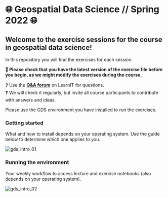 # :globe_with_meridians: Geospatial Data Science // Spring 2022 :globe_with_meridians:

## Welcome to the exercise sessions for the course in geospatial data science!

In this repository you will find the exercises for each session.

**:star2: Please check that you have the latest version of the exercise file before you begin, as we might modify the exercises during the course.**

:question: Use the **[Q&A forum](https://learnit.itu.dk/mod/forum/view.php?id=152405)** on LearnIT for questions.  
:question: We will check it regularly, but invite all course participants to contribute with answers and ideas.

Please use the GDS environment you have installed to run the exercises.

### Getting started
What and how to install depends on your operating system. Use the guide below to determine which one applies to you.

![gds_intro_01](https://user-images.githubusercontent.com/73348979/152125309-b2184bf2-c01b-4b81-a3fe-3f7fc9424ed8.png)

### Running the environment
Your weekly workflow to access lecture and exercise notebooks (also depends on your operating system).

![gds_intro_02](https://user-images.githubusercontent.com/73348979/152125406-ef83e747-b01d-4539-a7c7-0254133fa214.png)








